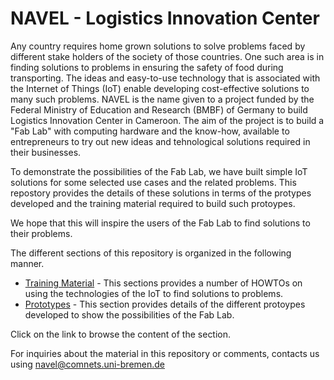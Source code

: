 # NAVEL - Logistics Innovation Center

Any country requires home grown solutions to solve problems faced by different stake holders of the society of those countries. One such area is in finding solutions to problems in ensuring the safety of food during transporting. The ideas and easy-to-use technology that is associated with the Internet of Things (IoT) enable developing cost-effective solutions to many such problems. NAVEL is the name given to a project funded by the Federal Ministry of Education and Research (BMBF) of Germany to build Logistics Innovation Center in Cameroon. The aim of the project is to build a "Fab Lab" with computing hardware and the know-how, available to entrepreneurs to try out new ideas and tehnological solutions required in their businesses.

To demonstrate the possibilities of the Fab Lab, we have built simple IoT solutions for some selected use cases and the related problems. This repostory provides the details of these solutions in terms of the protypes developed and the training material required to build such protoypes.

We hope that this will inspire the users of the Fab Lab to find solutions to their problems.

The different sections of this repository is organized in the following manner.

- [Training Material](./training-material) - This sections provides a number of HOWTOs on using the technologies of the IoT to find solutions to problems.
- [Prototypes](./prototypes) - This section provides details of the different protoypes developed to show the possibilities of the Fab Lab.

Click on the link to browse the content of the section.

For inquiries about the material in this repository or comments, contacts us using navel@comnets.uni-bremen.de

